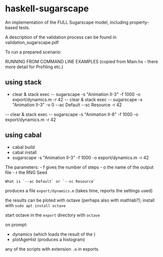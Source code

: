 # haskell-sugarscape
An implementation of the FULL Sugarscape model, including property-based tests.

A description of the validation process can be found in validation_sugarscape.pdf

To run a prepared scenario:

RUNNING FROM COMMAND LINE EXAMPLES (copied from Main.hs - there more detail for Profiling etc.)

## using stack
- clear & stack exec -- sugarscape -s "Animation II-3" -f 1000 -o export/dynamics.m -r 42
-- clear & stack exec -- sugarscape -s "Animation II-3" -v 0 --ac Default --sc Resource -r 42

-- clear & stack exec -- sugarscape -s "Animation II-8" -f 1000 -o export/dynamics.m -r 42

## using cabal

- cabal build
- cabal install 
- sugarscape -s "Animation II-3" -f 1000 -o export/dynamics.m -r 42

The parameters:
    - f gives the number of steps 
    - o the name of the output file 
    - r the RNG Seed
    
    What is `--ac Default` or `--sc Resource`

produces a file `export/dynamics.m` (takes time, reports the settings used)

the results can be ploted with octave (perhaps also with mathlab?); install with `sudo apt install octave`

start octave in the `export` directory with `octave` 

on prompt:
- dynamics  (which loads the result of the )
- plotAgeHist (produces a histogram)

any of the scripts with extension `.m` in exports. 
